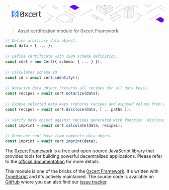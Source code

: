 <img src="https://github.com/0xcert/framework/raw/master/assets/cover-sub.png" />

> Asset certification module for 0xcert Framework.

```ts
// Define arbitrary data object.
const data = { ... };

// Define certificate with JSON schema definition.
const cert = new Cert({ schema: { ... } });

// Calculates schema ID
const id = await cert.identify();

// Notarize data object (returns all recipes for all data keys).
const recipes = await cert.notarize(data);

// Expose selected data keys (returns recipes and exposed values from which an imprint can be calculated).
const recipes = await cert.disclose(data, [ ...paths ]);

// Verify data object against recipes generated with function `disclose` (if object is valid, an imprint is the root hash).
const imprint = await cert.calculate(data, recipes);

// Generate root hash from complete data object.
const imprint = await cert.imprint(data);
```

The [0xcert Framework](https://docs.0xcert.org) is a free and open-source JavaScript library that provides tools for building powerful decentralized applications. Please refer to the [official documentation](https://docs.0xcert.org) for more details.

This module is one of the bricks of the [0xcert Framework](https://docs.0xcert.org). It's written with [TypeScript](https://www.typescriptlang.org) and it's actively maintained. The source code is available on [GitHub](https://github.com/0xcert/framework) where you can also find our [issue tracker](https://github.com/0xcert/framework/issues).
